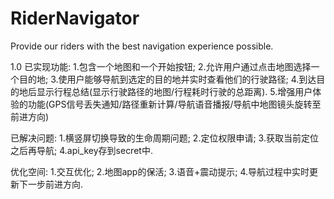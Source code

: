 # RiderNavigator
Provide our riders with the best navigation experience possible.

1.0 已实现功能:
    1.包含一个地图和一个开始按钮;
    2.允许用户通过点击地图选择一个目的地;
    3.使用户能够导航到选定的目的地并实时查看他们的行驶路径;
    4.到达目的地后显示行程总结(显示行驶路径的地图/行程耗时行驶的总距离).
    5.增强用户体验的功能(GPS信号丢失通知/路径重新计算/导航语音播报/导航中地图镜头旋转至前进方向)

已解决问题:
   1.横竖屏切换导致的生命周期问题;
   2.定位权限申请;
   3.获取当前定位之后再导航;
   4.api_key存到secret中.

优化空间:
   1.交互优化;
   2.地图app的保活;
   3.语音+震动提示;
   4.导航过程中实时更新下一步前进方向.


    



